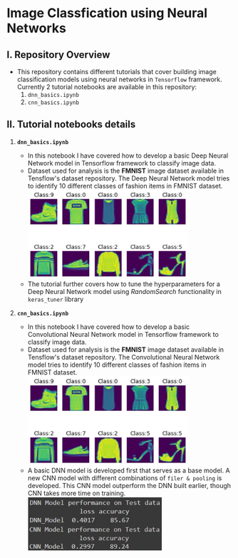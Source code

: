 # Image Classfication using Neural Networks

## I. Repository Overview

- This repository contains different tutorials that cover building image classification models using neural networks in `Tensorflow` framework. Currently 2 tutorial notebooks are available in this repository:
  1. `dnn_basics.ipynb`
  2. `cnn_basics.ipynb`
  
## II. Tutorial notebooks details

1. **`dnn_basics.ipynb`**
    - In this notebook I have covered how to develop a basic Deep Neural Network model in Tensorflow framework to classify image data.
    - Dataset used for analysis is the **FMNIST** image dataset available in Tensflow's dataset repository. The Deep Neural Network model tries to identify 10 different classes of fashion items in FMNIST dataset.<br>
      <img src='./snippets/01.JPG' width='360' height='200' title='FMNIST Data With Labels'>
    - The tutorial further covers how to tune the hyperparameters for a Deep Neural Network model using *RandomSearch* functionality in `keras_tuner` library<br>

1. **`cnn_basics.ipynb`**
    - In this notebook I have covered how to develop a basic Convolutional Neural Network model in Tensorflow framework to classify image data.
    - Dataset used for analysis is the **FMNIST** image dataset available in Tensflow's dataset repository. The Convolutional Neural Network model tries to identify 10 different classes of fashion items in FMNIST dataset.<br>
      <img src='./snippets/01.JPG' width='360' height='200' title='FMNIST Data With Labels'>
    - A basic DNN model is developed first that serves as a base model. A new CNN model with different combinations of `filer & pooling` is developed. This CNN model outperform the DNN built earlier, though CNN takes more time on training. <br>
      <img src='./snippets/02.JPG' width='300' height='120' title='Model Performances'>
